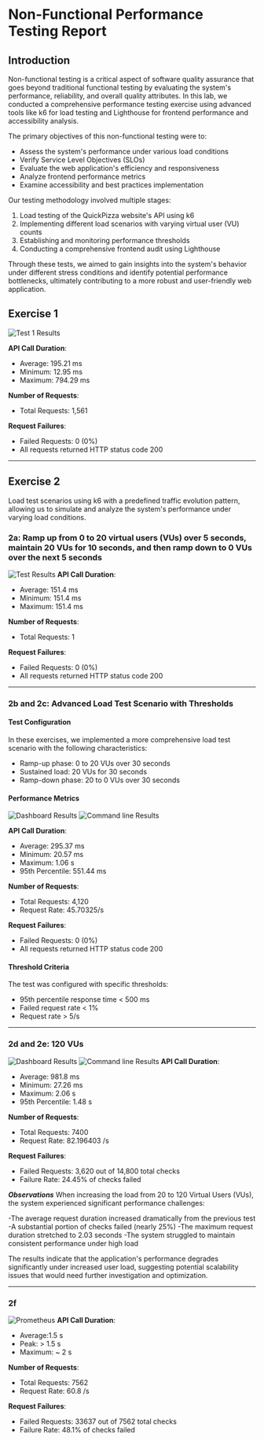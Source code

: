 # Non-Functional Performance Testing Report

## Introduction

Non-functional testing is a critical aspect of software quality assurance that goes beyond traditional functional testing by evaluating the system's performance, reliability, and overall quality attributes. In this lab, we conducted a comprehensive performance testing exercise using advanced tools like k6 for load testing and Lighthouse for frontend performance and accessibility analysis.

The primary objectives of this non-functional testing were to:

- Assess the system's performance under various load conditions
- Verify Service Level Objectives (SLOs)
- Evaluate the web application's efficiency and responsiveness
- Analyze frontend performance metrics
- Examine accessibility and best practices implementation

Our testing methodology involved multiple stages:

1. Load testing of the QuickPizza website's API using k6
2. Implementing different load scenarios with varying virtual user (VU) counts
3. Establishing and monitoring performance thresholds
4. Conducting a comprehensive frontend audit using Lighthouse

Through these tests, we aimed to gain insights into the system's behavior under different stress conditions and identify potential performance bottlenecks, ultimately contributing to a more robust and user-friendly web application.




## Exercise 1

![Test 1 Results](/Pictures/Ex01.png)

**API Call Duration**:
- Average: 195.21 ms
- Minimum: 12.95 ms
- Maximum: 794.29 ms

**Number of Requests**:
- Total Requests: 1,561

**Request Failures**:
- Failed Requests: 0 (0%)
- All requests returned HTTP status code 200
- - -
## Exercise 2
Load test scenarios using k6 with a predefined traffic evolution pattern, allowing us to simulate and analyze the system's performance under varying load conditions.

### 2a: Ramp up from 0 to 20 virtual users (VUs) over 5 seconds, maintain 20 VUs for 10 seconds, and then ramp down to 0 VUs over the next 5 seconds
![Test Results](/Pictures/Ex02a.png)
**API Call Duration**:
- Average: 151.4 ms
- Minimum: 151.4 ms
- Maximum: 151.4 ms

**Number of Requests**:
- Total Requests: 1

**Request Failures**:
- Failed Requests: 0 (0%)
- All requests returned HTTP status code 200
- - -

###  2b and 2c: Advanced Load Test Scenario with Thresholds

#### Test Configuration
In these exercises, we implemented a more comprehensive load test scenario with the following characteristics:
- Ramp-up phase: 0 to 20 VUs over 30 seconds
- Sustained load: 20 VUs for 30 seconds
- Ramp-down phase: 20 to 0 VUs over 30 seconds

#### Performance Metrics

![Dashboard Results](/Pictures/Ex2cd.png)
![Command line Results](/Pictures/Ex2cd_.png)

**API Call Duration**:
- Average: 295.37 ms
- Minimum: 20.57 ms
- Maximum: 1.06 s
- 95th Percentile: 551.44 ms

**Number of Requests**:
- Total Requests: 4,120
- Request Rate: 45.70325/s

**Request Failures**:
- Failed Requests: 0 (0%)
- All requests returned HTTP status code 200

#### Threshold Criteria
The test was configured with specific thresholds:
- 95th percentile response time < 500 ms
- Failed request rate < 1%
- Request rate > 5/s
- - - 

### 2d and 2e: 120 VUs

![Dashboard Results](/Pictures/checks2.png)
![Command line Results](/Pictures/checks1.png)
**API Call Duration**:
- Average: 981.8 ms
- Minimum: 27.26 ms
- Maximum: 2.06 s
- 95th Percentile: 1.48 s

**Number of Requests**:
- Total Requests: 7400
- Request Rate: 82.196403 /s

**Request Failures**:
- Failed Requests: 3,620 out of 14,800 total checks
- Failure Rate: 24.45% of checks failed

***Observations***
When increasing the load from 20 to 120 Virtual Users (VUs), the system experienced significant performance challenges:

-The average request duration increased dramatically from the previous test
-A substantial portion of checks failed (nearly 25%)
-The maximum request duration stretched to 2.03 seconds
-The system struggled to maintain consistent performance under high load

The results indicate that the application's performance degrades significantly under increased user load, suggesting potential scalability issues that would need further investigation and optimization.
- - - 
### 2f
![Prometheus](/Pictures/2f.png)
**API Call Duration**:
- Average:1.5 s
- Peak: > 1.5 s
- Maximum: ~ 2 s

**Number of Requests**:
- Total Requests: 7562
- Request Rate: 60.8 /s

**Request Failures**:
- Failed Requests: 33637 out of 7562 total checks
- Failure Rate: 48.1% of checks failed
